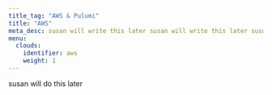 ```yaml
---
title_tag: "AWS & Pulumi"
title: "AWS"
meta_desc: susan will write this later susan will write this later susan will write this later
menu:
  clouds:
    identifier: aws
    weight: 1
---
```


susan will do this later

